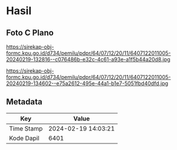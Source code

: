# Hasil

## Foto C Plano

https://sirekap-obj-formc.kpu.go.id/d734/pemilu/pdpr/64/07/12/20/11/6407122011005-20240219-132816--c076486b-e32c-4c61-a93e-a1f5b44a20d8.jpg

https://sirekap-obj-formc.kpu.go.id/d734/pemilu/pdpr/64/07/12/20/11/6407122011005-20240219-134602--e75a2612-495e-44a1-b1e7-5051fbd40dfd.jpg


## Metadata

| Key        | Value               |
| ---------- | ------------------- |
| Time Stamp | 2024-02-19 14:03:21 |
| Kode Dapil | 6401                |



